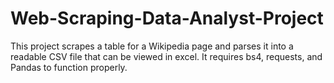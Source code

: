# Web-Scraping-Data-Analyst-Project
This project scrapes a table for a Wikipedia page and parses it into a readable CSV file that can be viewed in excel.
It requires bs4, requests, and Pandas to function properly.
